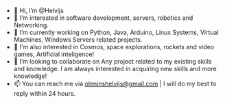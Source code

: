- 👋 Hi, I’m @Helvijs
- 👀 I’m interested in software development, servers, robotics and Networking.
- 🌱 I’m currently working on Python, Java, Arduino, Linux Systems, Virtual Machines, Windows Servers related projects.
- 🔭 I'm also interested in Cosmos, space explorations, rockets and video games, Artificial inteligence!
- 💞️ I’m looking to collaborate on Any project related to my existing skills and knowledge. I am always interested in acquiring new skills and more knowledge!
- 📫 You can reach me via oleninshelvijs@gmail.com | I will do my best to reply within 24 hours.

<!---
Helvijs-t2t/Helvijs-t2t is a ✨ special ✨ repository because its `README.md` (this file) appears on your GitHub profile.
You can click the Preview link to take a look at your changes.
--->
